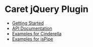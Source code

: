 # Caret jQuery Plugin
+ [Getting Started](http://cxm.tw/)
+ [API Documentation](http://comment.cxm.tw/?url=https://raw.github.com/syuemingfang/syuemingfang-caret/master/comment.json)
+ [Examples for Cinderella](http://html.cxm.tw/?url=https://raw.github.com/syuemingfang/syuemingfang-caret/master/example.html)
+ [Examples for jsPipe](http://jspipe.cxm.tw/?url=http://html.cxm.tw/index.php?url=https://raw.github.com/syuemingfang/syuemingfang-caret/master/example.html)